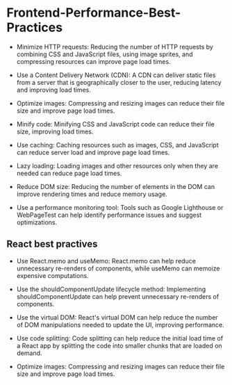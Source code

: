 # Frontend-Performance-Best-Practices

- Minimize HTTP requests: Reducing the number of HTTP requests by combining CSS and JavaScript files, using image sprites, and compressing resources can improve page load times.

- Use a Content Delivery Network (CDN): A CDN can deliver static files from a server that is geographically closer to the user, reducing latency and improving load times.

- Optimize images: Compressing and resizing images can reduce their file size and improve page load times.

- Minify code: Minifying CSS and JavaScript code can reduce their file size, improving load times.

- Use caching: Caching resources such as images, CSS, and JavaScript can reduce server load and improve page load times.

- Lazy loading: Loading images and other resources only when they are needed can reduce page load times.

- Reduce DOM size: Reducing the number of elements in the DOM can improve rendering times and reduce memory usage.

- Use a performance monitoring tool: Tools such as Google Lighthouse or WebPageTest can help identify performance issues and suggest optimizations.

## React best practives

- Use React.memo and useMemo: React.memo can help reduce unnecessary re-renders of components, while useMemo can memoize expensive computations.

- Use the shouldComponentUpdate lifecycle method: Implementing shouldComponentUpdate can help prevent unnecessary re-renders of components.

- Use the virtual DOM: React's virtual DOM can help reduce the number of DOM manipulations needed to update the UI, improving performance.

- Use code splitting: Code splitting can help reduce the initial load time of a React app by splitting the code into smaller chunks that are loaded on demand.

- Optimize images: Compressing and resizing images can reduce their file size and improve page load times.
